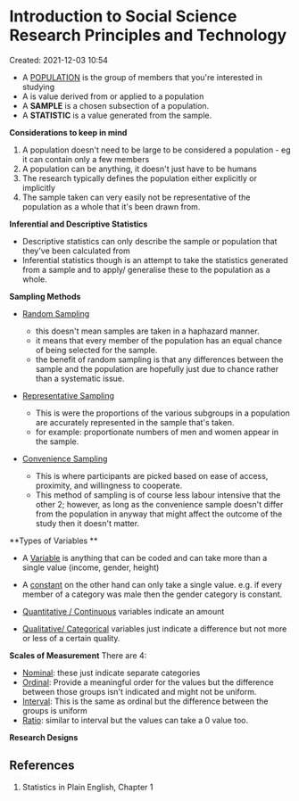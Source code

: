 # Introduction to Social Science Research Principles and Technology
Created: 2021-12-03 10:54


- A <u>POPULATION</u> is the group of members that you're interested in studying
- A  is value derived from or applied to a population 
- A **SAMPLE** is a chosen subsection of a population.
- A **STATISTIC** is a value generated from the sample. 

**Considerations to keep in mind**
1) A population doesn't need to be large to be considered a population - eg it can contain only a few members 
2) A population can be anything, it doesn't just have to be humans 
3) The research typically defines the population either explicitly or implicitly 
4) The sample taken can very easily not be representative of the population as a whole that it's been drawn from. 

**Inferential and Descriptive Statistics**
- Descriptive statistics can only describe the sample or population that they've been calculated from
- Inferential statistics though is an attempt to take the statistics generated from a sample and to apply/ generalise these to the population as a whole. 

**Sampling Methods**
- <u>Random Sampling</u>
	- this doesn't mean samples are taken in a haphazard manner. 
	- it means that every member of the population has an equal chance of being selected for the sample. 
	- the benefit of random sampling is that any differences between the sample and the population are hopefully just due to chance rather than a systematic issue. 

- <u>Representative Sampling</u>
	- This is were the proportions of the various subgroups in a population are accurately represented in the sample that's taken. 
	- for example: proportionate numbers of men and women appear in the sample.

- <u>Convenience Sampling</u>
	- This is where participants are picked based on ease of access, proximity, and willingness to cooperate. 
	- This method of sampling is of course less labour intensive that the other 2; however, as long as the convenience sample doesn't differ from the population in anyway that might affect the outcome of the study then it doesn't matter. 

**Types of Variables **
- A <u>Variable</u> is anything that can be coded and can take more than a single value (income, gender, height)
- A <u>constant</u> on the other hand can only take  a single value. e.g.  if every member of a category was male then the gender category is constant. 

- <u>Quantitative / Continuous</u> variables indicate an amount 
- <u>Qualitative/ Categorical</u> variables just indicate a difference but not more or less of a certain quality. 

**Scales of Measurement**
There are 4:
- <u>Nominal</u>: these just indicate separate categories 
- <u>Ordinal</u>: Provide a meaningful order for the values but the difference between those groups isn't indicated and might not be uniform. 
- <u>Interval</u>: This is the same as ordinal but the difference between the groups is uniform
- <u>Ratio</u>: similar to interval but the values can take a 0 value too. 

**Research Designs**
























## References
1. Statistics in Plain English, Chapter 1